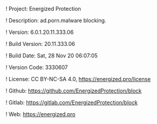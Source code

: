 ! Project: Energized Protection

! Description: ad.porn.malware blocking.

! Version: 6.0.1.20.11.333.06

! Build Version: 20.11.333.06

! Build Date: Sat, 28 Nov 20 06:07:05

! Version Code: 3330607

! License: CC BY-NC-SA 4.0, https://energized.pro/license

! Github: https://github.com/EnergizedProtection/block

! Gitlab: https://gitlab.com/EnergizedProtection/block


! Web: https://energized.pro
